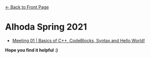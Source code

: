 [<- Back to Front Page](./..)

# Alhoda Spring 2021

* [Meeting 01 | Basics of C++, CodeBlocks, Syntax and Hello World!](./Meetings/Meeting01)

**Hope you find it helpful :)**
